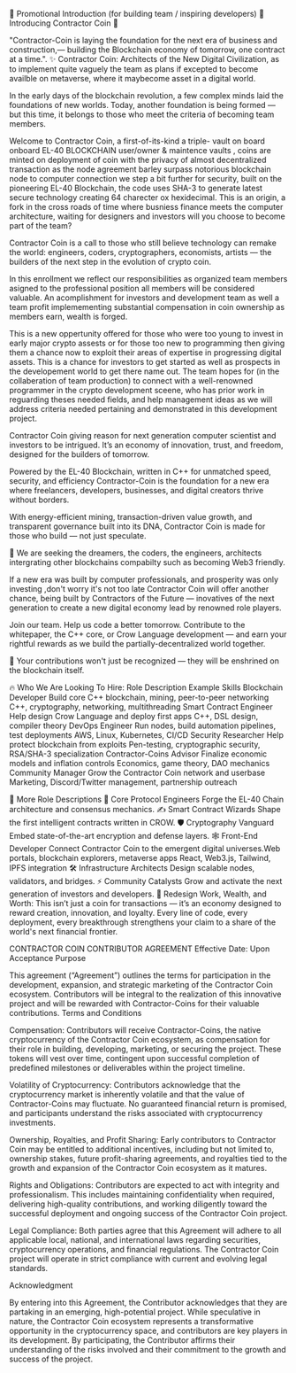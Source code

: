🎯 Promotional Introduction (for building team / inspiring developers) 🌟 Introducing Contractor Coin 🌟

"Contractor-Coin is laying the foundation for the next era of business and construction,— building the Blockchain economy of tomorrow, one contract at a time.". ✨ Contractor Coin: Architects of the New Digital Civilization, as to implement quite vaguely the team as plans if excepted to become availble on metaverse, where it maybecome asset in a digital world.

In the early days of the blockchain revolution, a few complex minds laid the foundations of new worlds. Today, another foundation is being formed — but this time, it belongs to those who meet the criteria of becoming team members.

Welcome to Contractor Coin, a first-of-its-kind a triple- vault on board onboard EL-40 BLOCKCHAIN user/owner & maintence vaults , coins are  minted on deployment of coin with the privacy of almost decentralized transaction as the node agreement barley surpass notorious blockchain node to computer connection we step a bit further for security, built on the pioneering EL-40 Blockchain, the code uses SHA-3 to generate latest secure technology creating 64 charecter ox hexidecimal. This is an origin, a fork in the cross roads of time where busniess finance meets the computer architecture, waiting for designers and investors will you choose to become part of the team?

Contractor Coin is a call to those who still believe technology can remake the world: engineers, coders, cryptographers, economists, artists — the builders of the next step in the evolution of crypto coin.

In this enrollment we reflect our responsibilities as organized team members asigned to the professional position all members will be considered valuable. An acomplishment for investors and development team as well a team profit implemementing substantial compensation in coin ownership as members earn, wealth is forged. 

This is a new oppertunity offered for those who were too young to invest in early major crypto assests or for those too new to programming then giving them a chance now to exploit their areas of expertise in progressing digital assets. This is a chance for investors to get started as well as prospects in the developement world to get there name out. The team  hopes for (in the collaberation of team production) to connect with a well-renowned programmer in the crypto development sceene, who has prior work in reguarding theses needed fields, and help management ideas as we will address criteria needed pertaining and demonstrated in this development project. 

Contractor Coin giving reason for next generation computer scientist and investors to be intrigued. It’s an economy of innovation, trust, and freedom, designed for the builders of tomorrow.

Powered by the EL-40 Blockchain, written in C++ for unmatched speed, security, and efficiency Contractor-Coin is the foundation for a new era where freelancers, developers, businesses, and digital creators thrive without borders.

With energy-efficient mining, transaction-driven value growth, and transparent governance built into its DNA, Contractor Coin is made for those who build — not just speculate.

💬 We are seeking the dreamers, the coders, the engineers, architects intergrating other blockchains compabilty such as becoming Web3 friendly.

If a new era was built by computer professionals, and prosperity was only investing ,don't worry it's not too late Contractor Coin will offer another chance, being built by Contractors of the Future — inovatives of the next generation to create a new digital economy lead by renowned role players.

Join our team. Help us code a better tomorrow. Contribute to the whitepaper, the C++ core, or Crow Language development — and earn your rightful rewards as we build the partially-decentralized world together.

🚀 Your contributions won't just be recognized — they will be enshrined on the blockchain itself.

🔥 Who We Are Looking To Hire: Role Description Example Skills Blockchain Developer Build core C++ blockchain, mining, peer-to-peer networking C++, cryptography, networking, multithreading Smart Contract Engineer Help design Crow Language and deploy first apps C++, DSL design, compiler theory DevOps Engineer Run nodes, build automation pipelines, test deployments AWS, Linux, Kubernetes, CI/CD Security Researcher Help protect blockchain from exploits Pen-testing, cryptographic security, RSA/SHA-3 specialization Contractor-Coins Advisor Finalize economic models and inflation controls Economics, game theory, DAO mechanics Community Manager Grow the Contractor Coin network and userbase Marketing, Discord/Twitter management, partnership outreach

📣 More Role Descriptions 🧠 Core Protocol Engineers Forge the EL-40 Chain architecture and consensus mechanics. ✍️ Smart Contract Wizards Shape the first intelligent contracts written in CROW. 🛡️ Cryptography Vanguard Embed state-of-the-art encryption and defense layers. 🕸️ Front-End Developer Connect Contractor Coin to the emergent digital universes.Web portals, blockchain explorers, metaverse apps React, Web3.js, Tailwind, IPFS integration 🛠️ Infrastructure Architects Design scalable nodes, validators, and bridges. ⚡ Community Catalysts Grow and activate the next generation of investors and developers. 🧬 Redesign Work, Wealth, and Worth: This isn’t just a coin for transactions — it’s an economy designed to reward creation, innovation, and loyalty. Every line of code, every deployment, every breakthrough strengthens your claim to a share of the world's next financial frontier.

CONTRACTOR COIN CONTRIBUTOR AGREEMENT Effective Date: Upon Acceptance Purpose

This agreement (“Agreement”) outlines the terms for participation in the development, expansion, and strategic marketing of the Contractor Coin ecosystem. Contributors will be integral to the realization of this innovative project and will be rewarded with Contractor-Coins for their valuable contributions. Terms and Conditions

Compensation:
Contributors will receive Contractor-Coins, the native cryptocurrency of the Contractor Coin ecosystem, as compensation for their role in building, developing, marketing, or securing the project.
These tokens will vest over time, contingent upon successful completion of predefined milestones or deliverables within the project timeline.

Volatility of Cryptocurrency:
Contributors acknowledge that the cryptocurrency market is inherently volatile and that the value of Contractor-Coins may fluctuate. No guaranteed financial return is promised, 
and participants understand the risks associated with cryptocurrency investments.

Ownership, Royalties, and Profit Sharing:
Early contributors to Contractor Coin may be entitled to additional incentives, including but not limited to, ownership stakes, future profit-sharing agreements, 
and royalties tied to the growth and expansion of the Contractor Coin ecosystem as it matures.

Rights and Obligations:
Contributors are expected to act with integrity and professionalism. This includes maintaining confidentiality when required, delivering high-quality contributions,
and working diligently toward the successful deployment and ongoing success of the Contractor Coin project.

Legal Compliance:
Both parties agree that this Agreement will adhere to all applicable local, national, and international laws regarding securities, cryptocurrency operations, and financial regulations.
The Contractor Coin project will operate in strict compliance with current and evolving legal standards.

Acknowledgment

By entering into this Agreement, the Contributor acknowledges that they are partaking in an emerging, high-potential project. While speculative in nature, the Contractor Coin ecosystem represents a transformative opportunity in the cryptocurrency space, and contributors are key players in its development. By participating, the Contributor affirms their understanding of the risks involved and their commitment to the growth and success of the project.
